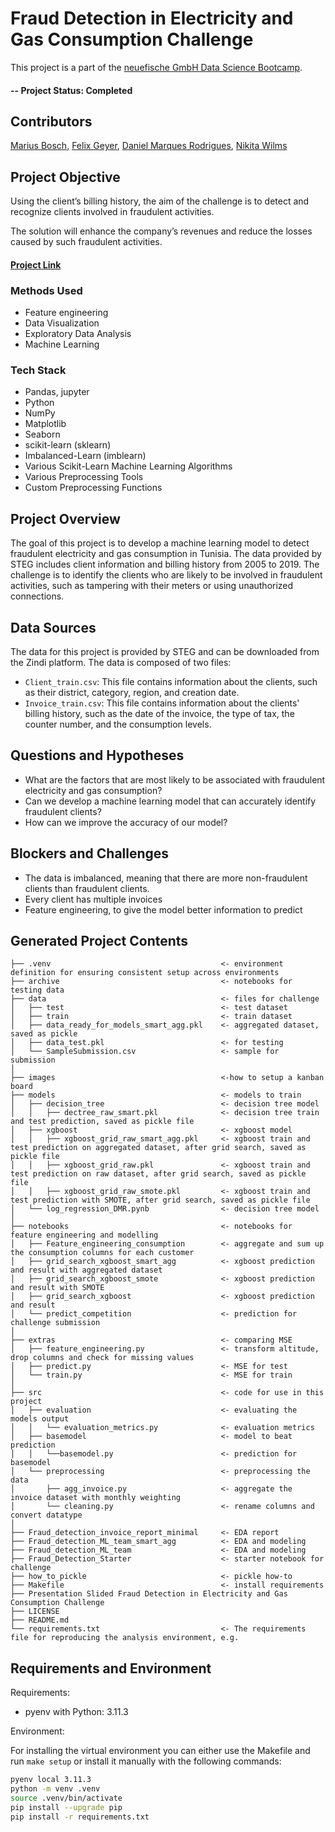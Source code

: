 
# Fraud Detection in Electricity and Gas Consumption Challenge
This project is a part of the [neuefische GmbH Data Science Bootcamp](https://www.neuefische.de/bootcamp/data-science).

#### -- Project Status: Completed

## Contributors
[Marius Bosch](https://www.linkedin.com/in/marius-bosch-435158126/), [Felix Geyer](https://www.linkedin.com/in/felix-geyer-a273bb12a/), [Daniel Marques Rodrigues](https://www.linkedin.com/in/daniel-marques-rodrigues-581b55127/), 
[Nikita Wilms](https://www.linkedin.com/in/nikita-wilms/)

## Project Objective
Using the client’s billing history, the aim of the challenge is to detect and recognize clients involved in fraudulent activities.

The solution will enhance the company’s revenues and reduce the losses caused by such fraudulent activities.

#### [Project Link](https://zindi.africa/competitions/fraud-detection-in-electricity-and-gas-consumption-challenge)
### Methods Used
* Feature engineering
* Data Visualization
* Exploratory Data Analysis
* Machine Learning

### Tech Stack
* Pandas, jupyter
* Python
* NumPy
* Matplotlib
* Seaborn
* scikit-learn (sklearn)
* Imbalanced-Learn (imblearn)
* Various Scikit-Learn Machine Learning Algorithms
* Various Preprocessing Tools
* Custom Preprocessing Functions

## Project Overview
The goal of this project is to develop a machine learning model to detect fraudulent electricity and gas consumption in Tunisia. The data provided by STEG includes client information and billing history from 2005 to 2019. The challenge is to identify the clients who are likely to be involved in fraudulent activities, such as tampering with their meters or using unauthorized connections.

## Data Sources
The data for this project is provided by STEG and can be downloaded from the Zindi platform. The data is composed of two files:
* `Client_train.csv`: This file contains information about the clients, such as their district, category, region, and creation date.
* `Invoice_train.csv`: This file contains information about the clients' billing history, such as the date of the invoice, the type of tax, the counter number, and the consumption levels.

## Questions and Hypotheses

* What are the factors that are most likely to be associated with fraudulent electricity and gas consumption?
* Can we develop a machine learning model that can accurately identify fraudulent clients?
* How can we improve the accuracy of our model?

## Blockers and Challenges
* The data is imbalanced, meaning that there are more non-fraudulent clients than fraudulent clients.
* Every client has multiple invoices
* Feature engineering, to give the model better information to predict


## Generated Project Contents

```
├── .venv                                      <- environment definition for ensuring consistent setup across environments
├── archive                                    <- notebooks for testing data
├── data                                       <- files for challenge
│   ├── test                                   <- test dataset
│   ├── train                                  <- train dataset
│   ├── data_ready_for_models_smart_agg.pkl    <- aggregated dataset, saved as pickle
│   ├── data_test.pkl                          <- for testing
│   └── SampleSubmission.csv                   <- sample for submission
│
├── images                                     <-how to setup a kanban board
├── models                                     <- models to train
│   ├── decision_tree                          <- decision tree model
│   │   ├── dectree_raw_smart.pkl              <- decision tree train and test prediction, saved as pickle file 
│   ├── xgboost                                <- xgboost model
│   │   ├── xgboost_grid_raw_smart_agg.pkl     <- xgboost train and test prediction on aggregated dataset, after grid search, saved as pickle file
│   │   ├── xgboost_grid_raw.pkl               <- xgboost train and test prediction on raw dataset, after grid search, saved as pickle file
│   │   ├── xgboost_grid_raw_smote.pkl         <- xgboost train and test prediction with SMOTE, after grid search, saved as pickle file
│   └── log_regression_DMR.pynb                <- decision tree model
│
├── notebooks                                  <- notebooks for feature engineering and modelling
│   ├── Feature_engineering_consumption        <- aggregate and sum up the consumption columns for each customer
│   ├── grid_search_xgboost_smart_agg          <- xgboost prediction and result with aggregated dataset
│   ├── grid_search_xgboost_smote              <- xgboost prediction and result with SMOTE
│   ├── grid_search_xgboost                    <- xgboost prediction and result
│   └── predict_competition                    <- prediction for challenge submission
│
├── extras                                     <- comparing MSE
│   ├── feature_engineering.py                 <- transform altitude, drop columns and check for missing values
│   ├── predict.py                             <- MSE for test
│   └── train.py                               <- MSE for train
│ 
├── src                                        <- code for use in this project
│   ├── evaluation                             <- evaluating the models output
│   │   └── evaluation_metrics.py              <- evaluation metrics
│   ├── basemodel                              <- model to beat prediction
│   │   └──basemodel.py                        <- prediction for basemodel
│   └── preprocessing                          <- preprocessing the data
│       ├── agg_invoice.py                     <- aggregate the invoice dataset with monthly weighting
│       └── cleaning.py                        <- rename columns and convert datatype
│ 
├── Fraud_detection_invoice_report_minimal     <- EDA report
├── Fraud_detection_ML_team_smart_agg          <- EDA and modeling
├── Fraud_detection_ML_team                    <- EDA and modeling
├── Fraud_Detection_Starter                    <- starter notebook for challenge
├── how_to_pickle                              <- pickle how-to
├── Makefile                                   <- install requirements
├── Presentation Slided Fraud Detection in Electricity and Gas Consumption Challenge
├── LICENSE
├── README.md
└── requirements.txt                           <- The requirements file for reproducing the analysis environment, e.g.
```
## Requirements and Environment

Requirements:
- pyenv with Python: 3.11.3

Environment: 

For installing the virtual environment you can either use the Makefile and run `make setup` or install it manually with the following commands: 

```Bash
pyenv local 3.11.3
python -m venv .venv
source .venv/bin/activate
pip install --upgrade pip
pip install -r requirements.txt
```



